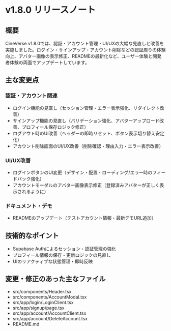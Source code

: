 # v1.8.0 リリースノート

## 概要

CineVerse v1.8.0では、認証・アカウント管理・UI/UXの大幅な見直しと改善を実施しました。ログイン・サインアップ・アカウント削除などの認証周りの体験向上、アバター画像の表示修正、READMEの最新化など、ユーザー体験と開発者体験の両面でアップデートしています。

## 主な変更点

### 認証・アカウント関連
- ログイン機能の見直し（セッション管理・エラー表示強化、リダイレクト改善）
- サインアップ機能の見直し（バリデーション強化、アバターアップロード改善、プロフィール保存ロジック修正）
- ログアウト時のUI改善（ヘッダーの即時リセット、ボタン表示切り替え安定化）
- アカウント削除画面のUI/UX改善（削除確認・理由入力・エラー表示改善）

### UI/UX改善
- ログインボタンのUI変更（デザイン・配置・ローディング/エラー時のフィードバック強化）
- アカウントモーダルのアバター画像表示修正（登録済みアバターが正しく表示されるように）

### ドキュメント・デモ
- READMEのアップデート（テストアカウント情報・最新デモURL追加）

## 技術的なポイント
- Supabase Authによるセッション・認証管理の強化
- プロフィール情報の保存・更新ロジックの見直し
- UIのリアクティブな状態管理・即時反映

## 変更・修正のあった主なファイル
- src/components/Header.tsx
- src/components/AccountModal.tsx
- src/app/login/LoginClient.tsx
- src/app/signup/page.tsx
- src/app/account/AccountClient.tsx
- src/app/account/DeleteAccount.tsx
- README.md 